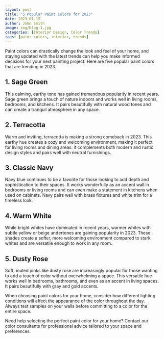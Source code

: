 ```yaml
---
layout: post
title: "5 Popular Paint Colors for 2023"
date: 2023-01-15
author: John Smith
image: img/blog-1.jpg
categories: [Interior Design, Color Trends]
tags: [paint colors, interior, trends]
---
```


Paint colors can drastically change the look and feel of your home, and staying updated with the latest trends can help you make informed decisions for your next painting project. Here are five popular paint colors that are trending in 2023.

## 1. Sage Green

This calming, earthy tone has gained tremendous popularity in recent years. Sage green brings a touch of nature indoors and works well in living rooms, bedrooms, and kitchens. It pairs beautifully with natural wood tones and can create a tranquil atmosphere in any space.

## 2. Terracotta

Warm and inviting, terracotta is making a strong comeback in 2023. This earthy hue creates a cozy and welcoming environment, making it perfect for living rooms and dining areas. It complements both modern and rustic design styles and pairs well with neutral furnishings.

## 3. Classic Navy

Navy blue continues to be a favorite for those looking to add depth and sophistication to their spaces. It works wonderfully as an accent wall in bedrooms or living rooms and can even make a statement in kitchens when used on cabinets. Navy pairs well with brass fixtures and white trim for a timeless look.

## 4. Warm White

While bright whites have dominated in recent years, warmer whites with subtle yellow or beige undertones are gaining popularity in 2023. These shades create a softer, more welcoming environment compared to stark whites and are versatile enough to work in any room.

## 5. Dusty Rose

Soft, muted pinks like dusty rose are increasingly popular for those wanting to add a touch of color without overwhelming a space. This versatile hue works well in bedrooms, bathrooms, and even as an accent in living spaces. It pairs beautifully with gray and gold accents.

When choosing paint colors for your home, consider how different lighting conditions will affect the appearance of the color throughout the day. Always test samples on your walls before committing to a color for the entire space.

Need help selecting the perfect paint color for your home? Contact our color consultants for professional advice tailored to your space and preferences.
